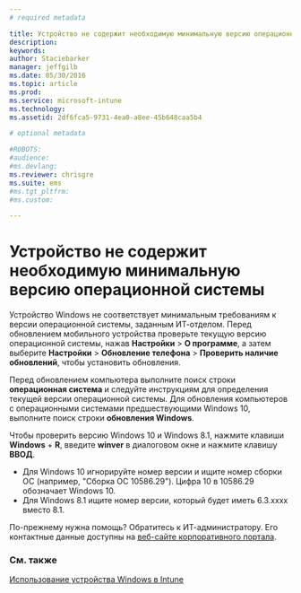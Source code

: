 ```yaml
---
# required metadata

title: Устройство не содержит необходимую минимальную версию операционной системы | Microsoft Intune
description:
keywords:
author: Staciebarker
manager: jeffgilb
ms.date: 05/30/2016
ms.topic: article
ms.prod:
ms.service: microsoft-intune
ms.technology:
ms.assetid: 2df6fca5-9731-4ea0-a8ee-45b648caa5b4

# optional metadata

#ROBOTS:
#audience:
#ms.devlang:
ms.reviewer: chrisgre
ms.suite: ems
#ms.tgt_pltfrm:
#ms.custom:

---
```



# Устройство не содержит необходимую минимальную версию операционной системы

Устройство Windows не соответствует минимальным требованиям к версии операционной системы, заданным ИТ-отделом. Перед обновлением мобильного устройства проверьте текущую версию операционной системы, нажав **Настройки** &gt; **О программе**, а затем выберите **Настройки** &gt; **Обновление телефона** &gt; **Проверить наличие обновлений**, чтобы установить обновления.

Перед обновлением компьютера выполните поиск строки **операционная система** и следуйте инструкциям для определения текущей версии операционной системы. Для обновления компьютеров с операционными системами предшествующими Windows 10, выполните поиск строки **обновления Windows**.

Чтобы проверить версию Windows 10 и Windows 8.1, нажмите клавиши **Windows** + **R**, введите **winver** в диалоговом окне и нажмите клавишу **ВВОД**.

- Для Windows 10 игнорируйте номер версии и ищите номер сборки ОС (например, "Сборка ОС 10586.29"). Цифра 10 в 10586.29 обозначает Windows 10.
- Для Windows 8.1 ищите номер версии, который будет иметь 6.3.xxxx вместо 8.1.

По-прежнему нужна помощь? Обратитесь к ИТ-администратору. Его контактные данные доступны на [веб-сайте корпоративного портала](http://portal.manage.microsoft.com).

### См. также
[Использование устройства Windows в Intune](using-your-windows-device-with-intune.md)

<!--HONumber=Jun16_HO2-->


